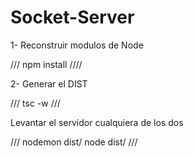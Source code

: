 # Socket-Server

1- Reconstruir modulos de Node

///
npm install
////

2- Generar el DIST

///
tsc -w
///

Levantar el servidor cualquiera de los dos

///
nodemon dist/
node dist/
///


